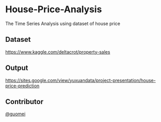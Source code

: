 # House-Price-Analysis
The Time Series Analysis using dataset of house price 

Dataset
---
https://www.kaggle.com/deltacrot/property-sales

Output
---
https://sites.google.com/view/yuxuandata/project-presentation/house-price-prediction

Contributor
---
[@guomei](https://github.com/Top1meimei)
